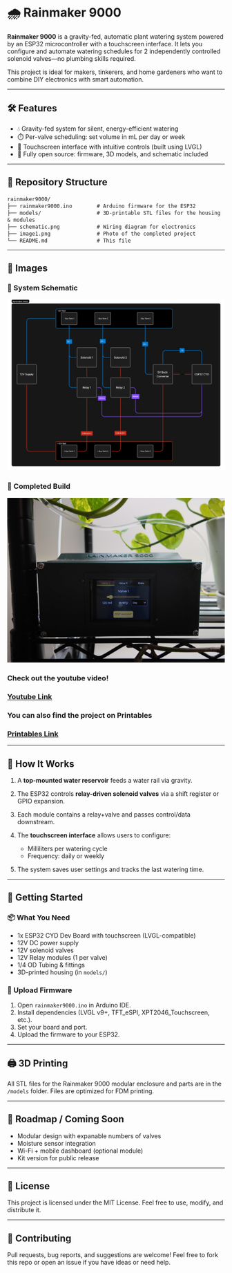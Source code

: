 # 🌧️ Rainmaker 9000

**Rainmaker 9000** is a gravity-fed, automatic plant watering system powered by an ESP32 microcontroller with a touchscreen interface. It lets you configure and automate watering schedules for 2 independently controlled solenoid valves—no plumbing skills required.

This project is ideal for makers, tinkerers, and home gardeners who want to combine DIY electronics with smart automation.

---

## 🛠️ Features

* 💧 Gravity-fed system for silent, energy-efficient watering
* ⏱️ Per-valve scheduling: set volume in mL per day or week
* 🔌 Touchscreen interface with intuitive controls (built using LVGL)
* 🧰 Fully open source: firmware, 3D models, and schematic included

---

## 📁 Repository Structure

```
rainmaker9000/
├── rainmaker9000.ino        # Arduino firmware for the ESP32
├── models/                  # 3D-printable STL files for the housing & modules
├── schematic.png            # Wiring diagram for electronics
├── image1.png               # Photo of the completed project
└── README.md                # This file
```

---

## 📸 Images

### 🔌 System Schematic

![Wiring Schematic](./schematic.png)

### 🌿 Completed Build

![Finished Project](./image1.png)

### Check out the youtube video!
### [Youtube Link](https://www.youtube.com/watch?v=TsRYO3gziak)

### You can also find the project on Printables
### [Printables Link](https://www.printables.com/model/1356419-rainmaker-9000-a-diy-smart-plant-watering-system)

---

## 🧠 How It Works

1. A **top-mounted water reservoir** feeds a water rail via gravity.
2. The ESP32 controls **relay-driven solenoid valves** via a shift register or GPIO expansion.
3. Each module contains a relay+valve and passes control/data downstream.
4. The **touchscreen interface** allows users to configure:

   * Milliliters per watering cycle
   * Frequency: daily or weekly
5. The system saves user settings and tracks the last watering time.

---

## 🧪 Getting Started

### 📦 What You Need

* 1x ESP32 CYD Dev Board with touchscreen (LVGL-compatible)
* 12V DC power supply
* 12V solenoid valves
* 12V Relay modules (1 per valve)
* 1/4 OD Tubing & fittings
* 3D-printed housing (in `models/`)

### 🚀 Upload Firmware

1. Open `rainmaker9000.ino` in Arduino IDE.
2. Install dependencies (LVGL v9+, TFT_eSPI, XPT2046_Touchscreen, etc.).
3. Set your board and port.
4. Upload the firmware to your ESP32.

---

## 🖨️ 3D Printing

All STL files for the Rainmaker 9000 modular enclosure and parts are in the `/models` folder. Files are optimized for FDM printing.

---

## 🧩 Roadmap / Coming Soon

* Modular design with expanable numbers of valves
* Moisture sensor integration
* Wi-Fi + mobile dashboard (optional module)
* Kit version for public release

---

## 📜 License

This project is licensed under the MIT License.
Feel free to use, modify, and distribute it.

---

## 🤝 Contributing

Pull requests, bug reports, and suggestions are welcome!
Feel free to fork this repo or open an issue if you have ideas or need help.
